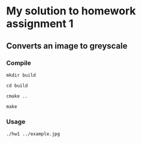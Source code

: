 # My solution to homework assignment 1
## Converts an image to greyscale
### Compile
```
mkdir build

cd build

cmake ..

make
```
### Usage
`./hw1 ../example.jpg`